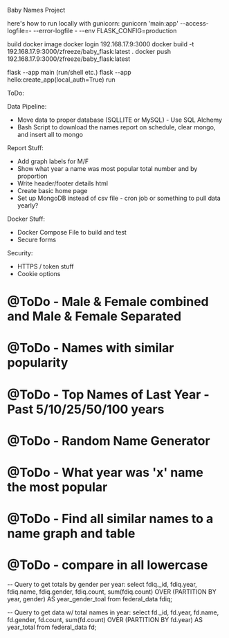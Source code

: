 Baby Names Project

here's how to run locally with gunicorn:
gunicorn 'main:app' --access-logfile=- --error-logfile - --env FLASK_CONFIG=production

build docker image 
docker login 192.168.17.9:3000
docker build -t 192.168.17.9:3000/zfreeze/baby_flask:latest .
docker push 192.168.17.9:3000/zfreeze/baby_flask:latest

flask --app main (run/shell etc.)
flask --app hello:create_app(local_auth=True) run

ToDo:

Data Pipeline:
* Move data to proper database (SQLLITE or MySQL) - Use SQL Alchemy
* Bash Script to download the names report on schedule, clear mongo, and insert all to mongo

Report Stuff:
* Add graph labels for M/F
* Show what year a name was most popular total number and by proportion
* Write header/footer details html
* Create basic home page
* Set up MongoDB instead of csv file - cron job or something to pull data yearly?

Docker Stuff:
* Docker Compose File to build and test
* Secure forms

Security:
* HTTPS / token stuff
* Cookie options

# @ToDo - Male & Female combined and Male & Female Separated
# @ToDo - Names with similar popularity
# @ToDo - Top Names of Last Year - Past 5/10/25/50/100 years
# @ToDo - Random Name Generator
# @ToDo - What year was 'x' name the most popular
# @ToDo - Find all similar names to a name graph and table
# @ToDo - compare in all lowercase


-- Query to get totals by gender per year:
select fdiq._id, fdiq.year, fdiq.name, fdiq.gender, fdiq.count, sum(fdiq.count)
OVER (PARTITION BY year, gender) AS year_gender_toal
from federal_data fdiq;


-- Query to get data w/ total names in year:
select fd._id, fd.year, fd.name, fd.gender, fd.count, sum(fd.count)
OVER (PARTITION BY fd.year) AS year_total
from federal_data fd;
